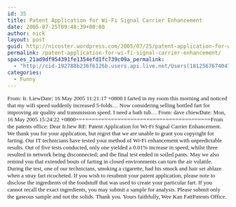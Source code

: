 ```yaml
---
id: 35
title: Patent Application for Wi-Fi Signal Carrier Enhancement
date: 2005-07-25T09:48:39+00:00
author: nick
layout: post
guid: http://nicoster.wordpress.com/2005/07/25/patent-application-for-wi-fi-signal-carrier-enhancement
permalink: /patent-application-for-wi-fi-signal-carrier-enhancement/
spaces_21ad9df954391fe1354efd1fc739c09a_permalink:
  - "http://cid-192788b236f6126b.users.api.live.net/Users(1812567674047566443)/Blogs('192788B236F6126B!102')/Entries('192788B236F6126B!142')?authkey=FlIl!wdwooA%24"
categories:
  - Funny
---
```

<div id="msgcns!192788B236F6126B!142" class="bvMsg">
<div><font face="Verdana" size="2">From: Ir. LiewDate: 16 May 2005 11:21:17 +0800
I farted in my room this morning and noticed that my wifi speed suddenly increased 5-folds&#8230;
Now considering selling bottled fart for improving air quality and transmission speed.
I need a bath tub&#8230;
From: dave chiewDate: Mon, 16 May 2005 15:24:22 +0800==========================================From the patents office:
Dear Ir.liew
RE: Patent Application for Wi-Fi Signal Carrier Enhancement.
We thank you for your application, but regret that we are unable to grant you copyright for farting. Our IT technicians have tested your method of Wi-Fi enhancement with unpredictable results. Out of five tests conducted, only one yielded a 0.01% increase in speed, whilst three resulted in network being disconnected; and the final test ended in soiled pants.
May we also remind you that extended bouts of farting in closed environments can turn the air volatile. During the test, one of our technicians, smoking a cigarette, had his smock and hair set ablaze when a stray fart ricocheted.
If you wish to resubmit your patent application, please note to disclose the ingredients of the foodstuff that was used to create your particular fart. If you cannot recall the exact ingredients, you may submit a sample for analysis. Please submit only the gaseous sample and not the solids.
Thank you.
Yours faithfully,
Wee Kan FattPatents Office. </font></div>
</div>
